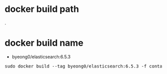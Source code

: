 # docker build path
.


# docker build name
- byeong0/elasticsearch:6.5.3
<pre>
sudo docker build --tag byeong0/elasticsearch:6.5.3 -f container/docker/elasticsearch/6.5.3/Dockerfile .
</pre>
